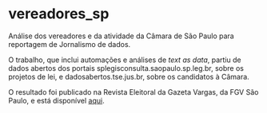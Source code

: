 # vereadores_sp
Análise dos vereadores e da atividade da Câmara de São Paulo para reportagem de Jornalismo de dados.

O trabalho, que inclui automações e análises de *text as data*, partiu de dados abertos dos portais splegisconsulta.saopaulo.sp.leg.br, sobre os projetos de lei, e dadosabertos.tse.jus.br, sobre os candidatos à Câmara.

O resultado foi publicado na Revista Eleitoral da Gazeta Vargas, da FGV São Paulo, e está disponível [aqui](https://diogoml2003.wixsite.com/portfolio/post/vereadores-quem-s%C3%A3o-onde-vivem-o-que-comem).
